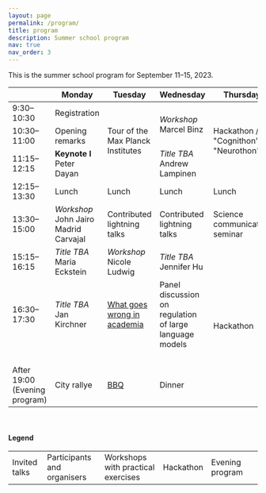 ```yaml
---
layout: page
permalink: /program/
title: program
description: Summer school program
nav: true
nav_order: 3
---
```



This is the summer school program for September 11–15, 2023.

<table class="table-responsive">
  <thead>
    <tr>
      <th scope="col"></th>
      <th scope="col">Monday</th>
      <th scope="col">Tuesday</th>
      <th scope="col">Wednesday</th>
      <th scope="col">Thursday</th>
      <th scope="col">Friday</th>
    </tr>
  </thead>
  <tbody>
    <tr>
        <td> 9:30–10:30 </td>
        <td class="table-warning"> Registration </td>
        <td rowspan="3" class="table-warning"> Tour of the Max Planck Institutes </td>
        <td rowspan="2" class="table-danger"> <em> Workshop </em> <br> Marcel Binz </td>
        <td rowspan="3" class="table-info"> Hackathon / "Cognithon" / "Neurothon" </td>
        <td rowspan="2" class="table-info"> Hackathon </td>
    </tr>
    <tr>
        <td> 10:30–11:00 </td>
        <td class="table-warning"> Opening remarks </td>
    </tr>
    <tr>
        <td> 11:15–12:15 </td>
        <td class="table-primary"> <strong>Keynote I</strong> <br> Peter Dayan </td>
        <td class="table-primary"> <em> Title TBA </em> <br> Andrew Lampinen</td>
        <td class="table-info">5-min pitches</td>
    </tr>
    <tr>
        <td> 12:15–13:30 </td>
        <td> Lunch </td>
        <td> Lunch </td>
        <td> Lunch </td>
        <td> Lunch </td>
        <td> Lunch </td>
    </tr>
    <tr>
        <td> 13:30–15:00 </td>
        <td class="table-danger"> <em> Workshop </em> <br> John Jairo Madrid Carvajal </td>
        <td class="table-warning"> Contributed lightning talks </td>
        <td class="table-warning"> Contributed lightning talks  </td>
        <td class="table-danger"> Science communication seminar </td>
        <td rowspan="2" class="table-info"> Feedback and announcing hackathon winners </td>
    </tr>
    <tr>
        <td rowspan="2"> 15:15–16:15 </td>
        <td rowspan="2" class="table-primary"> <em> Title TBA </em> <br> Maria Eckstein </td>
        <td rowspan="2" class="table-danger"> <em> Workshop </em> <br> Nicole Ludwig </td>
        <td rowspan="2" class="table-primary"> <em> Title TBA </em> <br> Jennifer Hu </td>
        <td rowspan="6" class="table-info"> Hackathon </td>
    </tr>
    <tr>
        <td rowspan="2" class="table-primary"> 16:00–17:00 <br> <strong> Keynote II</strong> <br> Noah Goodman </td>
    </tr>
    <tr>
        <td rowspan="2"> 16:30–17:30 </td>
        <td rowspan="2" class="table-primary"> <em> Title TBA </em> <br> Jan Kirchner </td>
        <td rowspan="2" class="table-danger"> <a href="/what-goes-wrong/"> What goes wrong in academia </a></td>
        <td rowspan="2" class="table-danger"> Panel discussion on regulation of large language models</td>
    </tr>
    <tr>
        <td class="table-warning"> Closing remarks </td>
    </tr>
    <tr>
        <td> &nbsp; </td>
        <td> &nbsp; </td>
        <td> &nbsp; </td>
        <td> &nbsp; </td>
        <td> &nbsp; </td>
    </tr>
    <tr>
        <td> After 19:00 (Evening program) </td>
        <td class="table-success"> City rallye </td>
        <td class="table-success"> <a href="/news/BBQ/">BBQ</a> </td>
        <td class="table-success"> Dinner </td>
        <td></td>
    </tr>
  </tbody>
</table>

<br>

#### Legend

<table class="table-responsive">
  <tbody>
    <tr>
        <td class="table-primary">Invited talks</td>
        <td class="table-warning">Participants and organisers</td>
        <td  class="table-danger">Workshops with practical exercises</td>
        <td class="table-info">Hackathon</td>
        <td class="table-success">Evening program</td>
        <td> </td>
    </tr>
  </tbody>
</table>
